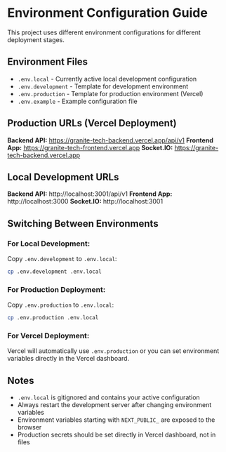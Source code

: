 # Environment Configuration Guide

This project uses different environment configurations for different deployment stages.

## Environment Files

- `.env.local` - Currently active local development configuration
- `.env.development` - Template for development environment
- `.env.production` - Template for production environment (Vercel)
- `.env.example` - Example configuration file

## Production URLs (Vercel Deployment)

**Backend API:** https://granite-tech-backend.vercel.app/api/v1
**Frontend App:** https://granite-tech-frontend.vercel.app
**Socket.IO:** https://granite-tech-backend.vercel.app

## Local Development URLs

**Backend API:** http://localhost:3001/api/v1
**Frontend App:** http://localhost:3000
**Socket.IO:** http://localhost:3001

## Switching Between Environments

### For Local Development:
Copy `.env.development` to `.env.local`:
```bash
cp .env.development .env.local
```

### For Production Deployment:
Copy `.env.production` to `.env.local`:
```bash
cp .env.production .env.local
```

### For Vercel Deployment:
Vercel will automatically use `.env.production` or you can set environment variables directly in the Vercel dashboard.

## Notes

- `.env.local` is gitignored and contains your active configuration
- Always restart the development server after changing environment variables
- Environment variables starting with `NEXT_PUBLIC_` are exposed to the browser
- Production secrets should be set directly in Vercel dashboard, not in files